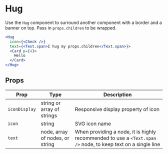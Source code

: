 # Hug

Use the `Hug` component to surround another component with a border and a banner on top.
Pass in `props.children` to be wrapped.

```.jsx
<Hug
  icon={<Check />}
  text={<Text.span>I hug my props.children</Text.span>}>
  <Card p={4}>
    Hello
  </Card>
</Hug>
```

## Props

| Prop          | Type                            | Description                                                                                                  |
| ------------- | ------------------------------- | ------------------------------------------------------------------------------------------------------------ |
| `iconDisplay` | string or array of strings      | Responsive display property of icon                                                                          |
| `icon`        | string                          | SVG icon name                                                                                                |
| `text`        | node, array of nodes, or string | When providing a node, it is highly recommended to use a `<Text.span />` node, to keep text on a single line |
